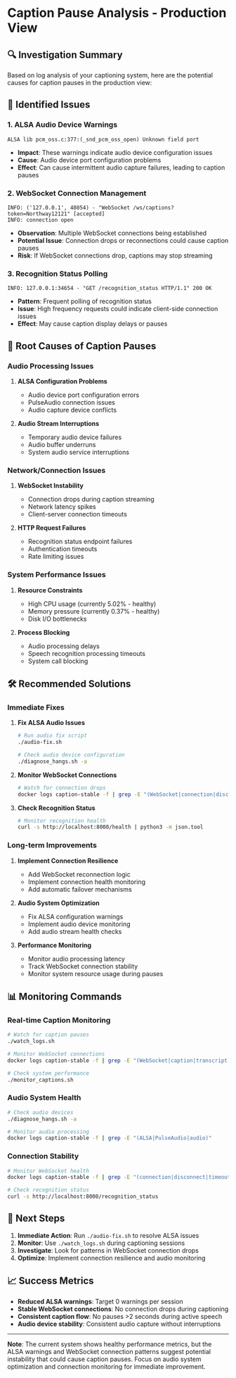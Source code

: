# Caption Pause Analysis - Production View

## 🔍 **Investigation Summary**

Based on log analysis of your captioning system, here are the potential causes for caption pauses in the production view:

## 🚨 **Identified Issues**

### 1. **ALSA Audio Device Warnings**
```
ALSA lib pcm_oss.c:377:(_snd_pcm_oss_open) Unknown field port
```
- **Impact**: These warnings indicate audio device configuration issues
- **Cause**: Audio device port configuration problems
- **Effect**: Can cause intermittent audio capture failures, leading to caption pauses

### 2. **WebSocket Connection Management**
```
INFO: ('127.0.0.1', 48054) - "WebSocket /ws/captions?token=Northway12121" [accepted]
INFO: connection open
```
- **Observation**: Multiple WebSocket connections being established
- **Potential Issue**: Connection drops or reconnections could cause caption pauses
- **Risk**: If WebSocket connections drop, captions may stop streaming

### 3. **Recognition Status Polling**
```
INFO: 127.0.0.1:34654 - "GET /recognition_status HTTP/1.1" 200 OK
```
- **Pattern**: Frequent polling of recognition status
- **Issue**: High frequency requests could indicate client-side connection issues
- **Effect**: May cause caption display delays or pauses

## 🔧 **Root Causes of Caption Pauses**

### **Audio Processing Issues**
1. **ALSA Configuration Problems**
   - Audio device port configuration errors
   - PulseAudio connection issues
   - Audio capture device conflicts

2. **Audio Stream Interruptions**
   - Temporary audio device failures
   - Audio buffer underruns
   - System audio service interruptions

### **Network/Connection Issues**
1. **WebSocket Instability**
   - Connection drops during caption streaming
   - Network latency spikes
   - Client-server connection timeouts

2. **HTTP Request Failures**
   - Recognition status endpoint failures
   - Authentication timeouts
   - Rate limiting issues

### **System Performance Issues**
1. **Resource Constraints**
   - High CPU usage (currently 5.02% - healthy)
   - Memory pressure (currently 0.37% - healthy)
   - Disk I/O bottlenecks

2. **Process Blocking**
   - Audio processing delays
   - Speech recognition processing timeouts
   - System call blocking

## 🛠️ **Recommended Solutions**

### **Immediate Fixes**

1. **Fix ALSA Audio Issues**
   ```bash
   # Run audio fix script
   ./audio-fix.sh
   
   # Check audio device configuration
   ./diagnose_hangs.sh -a
   ```

2. **Monitor WebSocket Connections**
   ```bash
   # Watch for connection drops
   docker logs caption-stable -f | grep -E "(WebSocket|connection|disconnect)"
   ```

3. **Check Recognition Status**
   ```bash
   # Monitor recognition health
   curl -s http://localhost:8000/health | python3 -m json.tool
   ```

### **Long-term Improvements**

1. **Implement Connection Resilience**
   - Add WebSocket reconnection logic
   - Implement connection health monitoring
   - Add automatic failover mechanisms

2. **Audio System Optimization**
   - Fix ALSA configuration warnings
   - Implement audio device monitoring
   - Add audio stream health checks

3. **Performance Monitoring**
   - Monitor audio processing latency
   - Track WebSocket connection stability
   - Monitor system resource usage during pauses

## 📊 **Monitoring Commands**

### **Real-time Caption Monitoring**
```bash
# Watch for caption pauses
./watch_logs.sh

# Monitor WebSocket connections
docker logs caption-stable -f | grep -E "(WebSocket|caption|transcript)"

# Check system performance
./monitor_captions.sh
```

### **Audio System Health**
```bash
# Check audio devices
./diagnose_hangs.sh -a

# Monitor audio processing
docker logs caption-stable -f | grep -E "(ALSA|PulseAudio|audio)"
```

### **Connection Stability**
```bash
# Monitor WebSocket health
docker logs caption-stable -f | grep -E "(connection|disconnect|timeout)"

# Check recognition status
curl -s http://localhost:8000/recognition_status
```

## 🎯 **Next Steps**

1. **Immediate Action**: Run `./audio-fix.sh` to resolve ALSA issues
2. **Monitor**: Use `./watch_logs.sh` during captioning sessions
3. **Investigate**: Look for patterns in WebSocket connection drops
4. **Optimize**: Implement connection resilience and audio monitoring

## 📈 **Success Metrics**

- **Reduced ALSA warnings**: Target 0 warnings per session
- **Stable WebSocket connections**: No connection drops during captioning
- **Consistent caption flow**: No pauses >2 seconds during active speech
- **Audio device stability**: Consistent audio capture without interruptions

---

**Note**: The current system shows healthy performance metrics, but the ALSA warnings and WebSocket connection patterns suggest potential instability that could cause caption pauses. Focus on audio system optimization and connection monitoring for immediate improvement.



